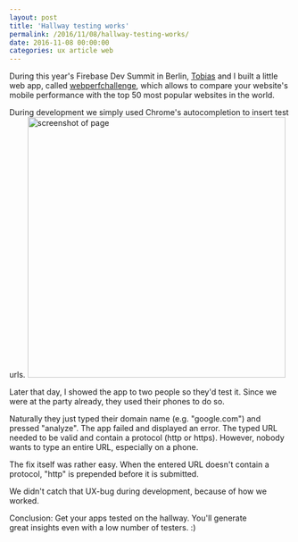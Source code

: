 ```yaml
---
layout: post
title: 'Hallway testing works'
permalink: /2016/11/08/hallway-testing-works/
date: 2016-11-08 00:00:00
categories: ux article web
---
```


During this year's Firebase Dev Summit in Berlin, [Tobias](https://twitter.com/tobiasbales 'https://twitter.com/tobiasbales') and I built a little web app, called [webperfchallenge](https://webperfchallenge.com/ 'https://webperfchallenge.com/'), which allows to compare your website's mobile performance with the top 50 most popular websites in the world.

During development we simply used Chrome's autocompletion to insert test urls.
<img src="https://image.jimcdn.com/app/cms/image/transf/dimension=462x1024:format=png/path/se42d1516dcb4082b/image/i62270ef81557ac8e/version/1478626142/image.png"
height="467"
width="462"
alt="screenshot of page" />

Later that day, I showed the app to two people so they'd test it. Since we were at the party already, they used their phones to do so.

Naturally they just typed their domain name (e.g. "google.com") and pressed "analyze".
The app failed and displayed an error. The typed URL needed to be valid and contain a protocol (http or https). However, nobody wants to type an entire URL, especially on a phone.

The fix itself was rather easy. When the entered URL doesn't contain a protocol, "http" is prepended before it is submitted.

We didn't catch that UX-bug during development, because of how we worked.

Conclusion: Get your apps tested on the hallway. You'll generate great insights even with a low number of testers. :)
